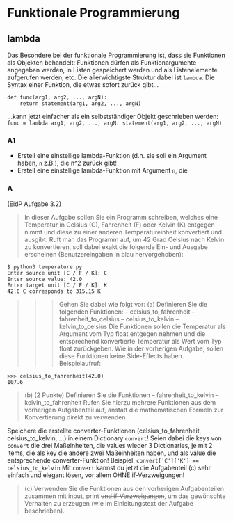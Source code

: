 # Funktionale Programmierung
## lambda
Das Besondere bei der funktionale Programmierung ist, dass sie Funktionen als Objekten behandelt:
Funktionen dürfen als Funktionargumente angegeben werden, in Listen gespeichert werden und als Listenelemente aufgerufen werden, etc.
Die allerwichtigste Struktur dabei ist `lambda`.
Die Syntax einer Funktion, die etwas sofort zurück gibt...
```
def func(arg1, arg2, ..., argN):
    return statement(arg1, arg2, ..., argN)
```
...kann jetzt einfacher als ein selbstständiger Objekt geschrieben werden: \
`func = lambda arg1, arg2, ..., argN: statement(arg1, arg2, ..., argN)`

### A1
- Erstell eine einstellige lambda-Funktion (d.h. sie soll ein Argument haben, `n` z.B.), die n^2 zurück gibt!
- Erstell eine einstellige lambda-Funktion mit Argument `n`, die 


### A
(EidP Aufgabe 3.2)
> In dieser Aufgabe sollen Sie ein Programm schreiben, welches eine Temperatur in
> Celsius (C), Fahrenheit (F) oder Kelvin (K) entgegen nimmt und diese zu einer anderen Temperatureinheit konvertiert und ausgibt.
> Ruft man das Programm auf, um 42 Grad Celsius nach Kelvin zu konvertieren,
> soll dabei exakt die folgende Ein- und Ausgabe erscheinen (Benutzereingaben in blau hervorgehoben):
```
$ python3 temperature.py
Enter source unit [C / F / K]: C
Enter source value: 42.0
Enter target unit [C / F / K]: K
42.0 C corresponds to 315.15 K
```
>>> Gehen Sie dabei wie folgt vor:
(a) Definieren Sie die folgenden Funktionen:
– celsius_to_fahrenheit
– fahrenheit_to_celsius
– celsius_to_kelvin
– kelvin_to_celsius
Die Funktionen sollen die Temperatur als Argument vom Typ float entgegen nehmen und die entsprechend konvertierte Temperatur als Wert vom Typ
float zurückgeben.
Wie in der vorherigen Aufgabe, sollen diese Funktionen keine Side-Effects haben.
Beispielaufruf:
```
>>> celsius_to_fahrenheit(42.0)
107.6
```
> (b) (2 Punkte) Definieren Sie die Funktionen
> – fahrenheit_to_kelvin
> – kelvin_to_fahrenheit
> Rufen Sie hierzu mehrere Funktionen aus dem vorherigen Aufgabenteil auf,
> anstatt die mathematischen Formeln zur Konvertierung direkt zu verwenden

Speichere die erstellte converter-Funktionen (celsius_to_fahrenheit, celsius_to_kelvin, ...) in einem Dictionary `convert`!
Seien dabei die keys von `convert` die drei Maßeinheiten, die values wieder 3 Dictionaries,
je mit 2 items, die als key die andere zwei Maßeinheiten haben, und als value die entsprechende converter-Funktion!
Beispiel: `convert['C']['K'] == celsius_to_kelvin`
Mit `convert` kannst du jetzt die Aufgabenteil (c) sehr einfach und elegant lösen, vor allem OHNE if-Verzweigungen!
> (c) Verwenden Sie die Funktionen aus den vorherigen Aufgabenteilen zusammen mit input, print ~~und if-Verzweigungen~~,
> um das gewünschte Verhalten zu erzeugen (wie im Einleitungstext der Aufgabe beschrieben).
